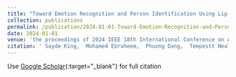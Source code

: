 ```yaml
---
title: "Toward Emotion Recognition and Person Identification Using Lip Movement from Wireless Signals: A Preliminary Study"
collection: publications
permalink: /publication/2024-01-01-Toward-Emotion-Recognition-and-Person-Identification-Using-Lip-Movement-from-Wireless-Signals-A-Preliminary-Study
date: 2024-01-01
venue: 'the proceedings of 2024 IEEE 18th International Conference on Automatic Face and Gesture Recognition (FG)'
citation: ' Sayde King,  Mohamed Ebraheem,  Phuong Dang,  Tempestt Neal, &quot;Toward Emotion Recognition and Person Identification Using Lip Movement from Wireless Signals: A Preliminary Study.&quot; In the proceedings of 2024 IEEE 18th International Conference on Automatic Face and Gesture Recognition (FG), 2024.'
---
```

Use [Google Scholar](https://scholar.google.com/scholar?q=Toward+Emotion+Recognition+and+Person+Identification+Using+Lip+Movement+from+Wireless+Signals:+A+Preliminary+Study){:target="_blank"} for full citation